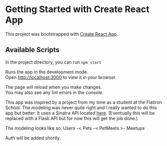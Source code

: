 # Getting Started with Create React App

This project was bootstrapped with [Create React App](https://github.com/facebook/create-react-app).

## Available Scripts

In the project directory, you can run `npm start`

Runs the app in the development mode.\
Open [http://localhost:3000](http://localhost:3000) to view it in your browser.

The page will reload when you make changes.\
You may also see any lint errors in the console.


This app was inspired by a project from my time as a student at the Flatiron School. The modeling was never quite right and I really wanted to do this app but better. It uses a Sinatra API located [here](https://github.com/miShelbyT/phase-3-sinatra-api-petdates). (Eventually this will be replaced with a Flask API but for now this will get the job done.)

The modeling looks like so: Users -< Pets -< PetMeets >- Meetups

Auth will be added shortly.

